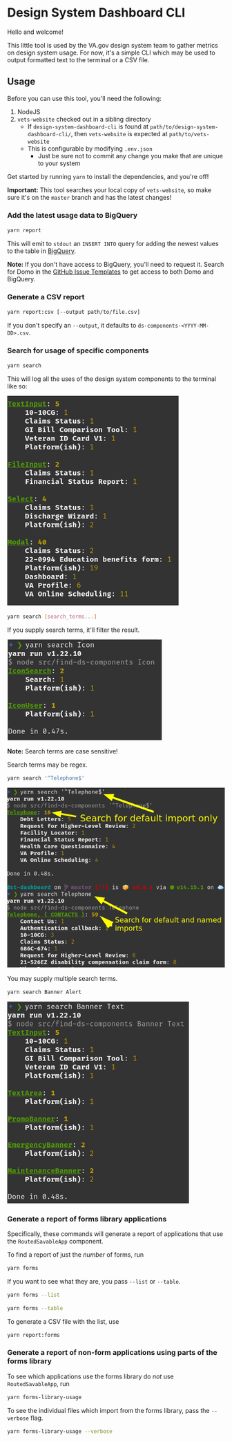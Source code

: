 # Design System Dashboard CLI

Hello and welcome!

This little tool is used by the VA.gov design system team to gather metrics on
design system usage. For now, it's a simple CLI which may be used to output
formatted text to the terminal or a CSV file.

## Usage

Before you can use this tool, you'll need the following:

1. NodeJS
1. `vets-website` checked out in a sibling directory
   - If `design-system-dashboard-cli` is found at
     `path/to/design-system-dashboard-cli/`, then `vets-website` is expected at
     `path/to/vets-website`
   - This is configurable by modifying `.env.json`
     - Just be sure not to commit any change you make that are unique to your system

Get started by running `yarn` to install the dependencies, and you're off!

**Important:** This tool searches your local copy of `vets-website`, so make
sure it's on the `master` branch and has the latest changes!

### Add the latest usage data to BigQuery

```sh
yarn report
```

This will emit to `stdout` an `INSERT INTO` query for adding the newest values
to the table in [BigQuery](https://console.cloud.google.com/bigquery).

**Note:** If you don't have access to BigQuery, you'll need to request it.
Search for Domo in the [GitHub Issue
Templates](https://github.com/department-of-veterans-affairs/va.gov-team/issues/new/choose)
to get access to both Domo and BigQuery.

### Generate a CSV report

```sh
yarn report:csv [--output path/to/file.csv]
```

If you don't specify an `--output`, it defaults to
`ds-components-<YYYY-MM-DD>.csv`.

### Search for usage of specific components

```sh
yarn search
```

This will log all the uses of the design system components to the terminal like
so:

![terminal output](./img/terminal-output.png)

```sh
yarn search [search_terms...]
```

If you supply search terms, it'll filter the result.

![filtered result](./img/filtered-result.png)

**Note:** Search terms are case sensitive!

Search terms may be regex.

```sh
yarn search '^Telephone$'
```

![search by regular expression](./img/regex-search.png)

You may supply multiple search terms.

```sh
yarn search Banner Alert
```

![multiple search terms](./img/multiple-search.png)

### Generate a report of forms library applications

Specifically, these commands will generate a report of applications that use the
`RoutedSavableApp` component.

To find a report of just the _number_ of forms, run

```sh
yarn forms
```

If you want to see what they are, you pass `--list` or `--table`.

```sh
yarn forms --list
```

```sh
yarn forms --table
```

To generate a CSV file with the list, use

```sh
yarn report:forms
```

### Generate a report of non-form applications using parts of the forms library

To see which applications use the forms library do _not_ use `RoutedSavableApp`,
run

```sh
yarn forms-library-usage
```

To see the individual files which import from the forms library, pass the
`--verbose` flag.

```sh
yarn forms-library-usage --verbose
```
